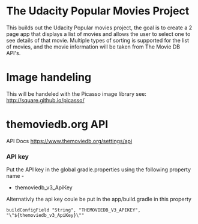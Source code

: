 # The Udacity Popular Movies Project

This builds out the Udacity Popular movies project, the goal is to create a 2 page app that displays a list of movies and allows the user to select one to see details of that movie.  Multiple types of sorting is supported for the list of movies, and the movie information will be taken from The Movie DB API's.

# Image handeling
This will be handeled with the Picasso image library see: http://square.github.io/picasso/

# themoviedb.org API
API Docs https://www.themoviedb.org/settings/api

### API key
Put the API key in the global gradle.properties using the following property name -
- themoviedb_v3_ApiKey

Alternativly the api key coule be put in the app/build.gradle in this property

`buildConfigField "String", "THEMOVIEDB_V3_APIKEY", "\"${themoviedb_v3_ApiKey}\""`